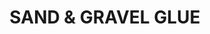 ---
title: "SAND & GRAVEL GLUE"
price: "TBA"
desc: "Opis nije dostupan"
img_path: "/assets/img/A.MIG-2012.jpg"
brand: AMMO
available: true
cat: "tools"
subcat: "AUXILIARY PRODUCTS"
subsubcat: "SS"
---
